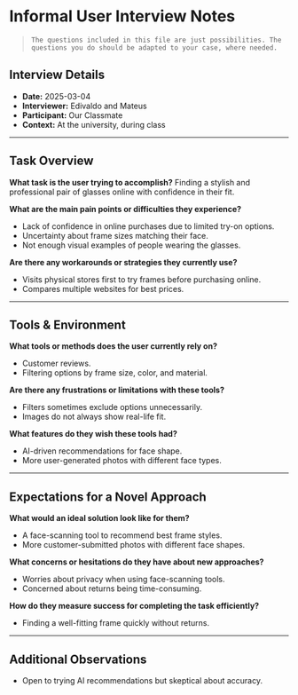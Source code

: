 # Informal User Interview Notes

>     The questions included in this file are just possibilities. The questions you do should be adapted to your case, where needed.

## Interview Details

-   **Date:** 2025-03-04
-   **Interviewer:** Edivaldo and Mateus
-   **Participant:** Our Classmate
-   **Context:** At the university, during class

---

## Task Overview

**What task is the user trying to accomplish?**
Finding a stylish and professional pair of glasses online with confidence in their fit.

**What are the main pain points or difficulties they experience?**

-   Lack of confidence in online purchases due to limited try-on options.
-   Uncertainty about frame sizes matching their face.
-   Not enough visual examples of people wearing the glasses.

**Are there any workarounds or strategies they currently use?**

-   Visits physical stores first to try frames before purchasing online.
-   Compares multiple websites for best prices.

---

## Tools & Environment

**What tools or methods does the user currently rely on?**

-   Customer reviews.
-   Filtering options by frame size, color, and material.

**Are there any frustrations or limitations with these tools?**

-   Filters sometimes exclude options unnecessarily.
-   Images do not always show real-life fit.

**What features do they wish these tools had?**

-   AI-driven recommendations for face shape.
-   More user-generated photos with different face types.

---

## Expectations for a Novel Approach

**What would an ideal solution look like for them?**

-   A face-scanning tool to recommend best frame styles.
-   More customer-submitted photos with different face shapes.

**What concerns or hesitations do they have about new approaches?**

-   Worries about privacy when using face-scanning tools.
-   Concerned about returns being time-consuming.

**How do they measure success for completing the task efficiently?**

-   Finding a well-fitting frame quickly without returns.

---

## Additional Observations

-   Open to trying AI recommendations but skeptical about accuracy.

